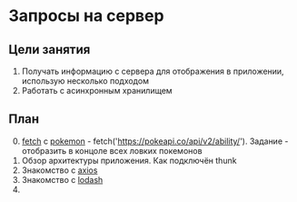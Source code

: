 # Запросы на сервер

## Цели занятия

1. Получать информацию с сервера для отображения в приложении, использую несколько подходом
2. Работать с асинхронным хранилищем

## План

0. [fetch](https://developer.mozilla.org/en-US/docs/Web/API/Fetch_API) с [pokemon](https://pokeapi.co/) - fetch('https://pokeapi.co/api/v2/ability/'). 
Задание - отобразить в концоле всех ловких покемонов
1. Обзор архитектуры приложения. Как подключён thunk
2. Знакомство с [axios](https://github.com/axios/axios)
3. Знакомство с [lodash](https://lodash.com/docs/4.17.15)
4.  
 
